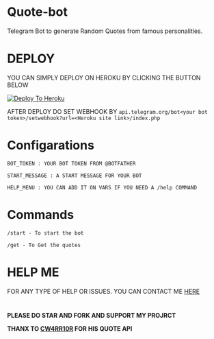 # Quote-bot
Telegram Bot to generate Random Quotes from famous personalities.

# DEPLOY
YOU CAN SIMPLY DEPLOY ON HEROKU BY CLICKING THE BUTTON BELOW

[![Deploy To Heroku](https://www.herokucdn.com/deploy/button.svg)](https://heroku.com/deploy?template=https://github.com/NIKHIL5757H/Quote-bot/tree/main)

AFTER DEPLOY DO SET WEBHOOK BY ``api.telegram.org/bot<your bot token>/setwebhook?url=<Heroku site link>/index.php``

# Configarations
``BOT_TOKEN : YOUR BOT TOKEN FROM @BOTFATHER``

``START_MESSAGE : A START MESSAGE FOR YOUR BOT``

``HELP_MENU : YOU CAN ADD IT ON VARS IF YOU NEED A /help COMMAND``

# Commands

``/start - To start the bot``

``/get - To Get the quotes``

# HELP ME
FOR ANY TYPE OF HELP OR ISSUES. YOU CAN CONTACT ME [HERE](https://telegram.me/induschats)

#

**PLEASE DO STAR AND FORK AND SUPPORT MY PROJRCT**

**THANX TO [CW4RR10R](https://github.com/CW4RR10R) FOR HIS QUOTE API**

